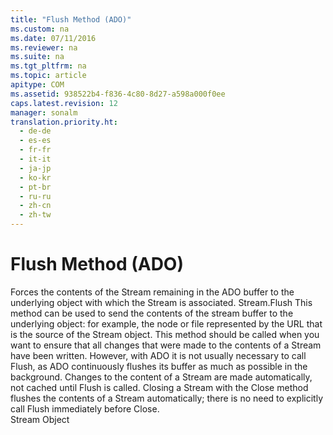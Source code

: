 ```yaml
---
title: "Flush Method (ADO)"
ms.custom: na
ms.date: 07/11/2016
ms.reviewer: na
ms.suite: na
ms.tgt_pltfrm: na
ms.topic: article
apitype: COM
ms.assetid: 938522b4-f836-4c80-8d27-a598a000f0ee
caps.latest.revision: 12
manager: sonalm
translation.priority.ht: 
  - de-de
  - es-es
  - fr-fr
  - it-it
  - ja-jp
  - ko-kr
  - pt-br
  - ru-ru
  - zh-cn
  - zh-tw
---
```

# Flush Method (ADO)
<?xml version="1.0" encoding="utf-8"?>
<developerReferenceWithSyntaxDocument xmlns="http://ddue.schemas.microsoft.com/authoring/2003/5" xmlns:xlink="http://www.w3.org/1999/xlink" xmlns:xsi="http://www.w3.org/2001/XMLSchema-instance" xsi:schemaLocation="http://ddue.schemas.microsoft.com/authoring/2003/5 http://dduestorage.blob.core.windows.net/ddueschema/developer.xsd">
  <introduction>
    <para>Forces the contents of the <legacyLink xlink:href="0514531f-009d-4519-abc3-d727014a39f1">Stream</legacyLink> remaining in the ADO buffer to the underlying object with which the <legacyBold>Stream</legacyBold> is associated.</para>
  </introduction>
  <syntaxSection>
    <legacySyntax>
<parameterReference>Stream</parameterReference><legacyBold>.Flush</legacyBold></legacySyntax>
  </syntaxSection>
  <languageReferenceRemarks>
    <content>
      <para>This method can be used to send the contents of the stream buffer to the underlying object: for example, the node or file represented by the URL that is the source of the <legacyBold>Stream</legacyBold> object. This method should be called when you want to ensure that all changes that were made to the contents of a <legacyBold>Stream</legacyBold> have been written. However, with ADO it is not usually necessary to call <legacyBold>Flush</legacyBold>, as ADO continuously flushes its buffer as much as possible in the background. Changes to the content of a <legacyBold>Stream</legacyBold> are made automatically, not cached until <legacyBold>Flush</legacyBold> is called.</para>
      <para>Closing a <legacyBold>Stream</legacyBold> with the <legacyLink xlink:href="3cdf27d1-a180-4cff-8e42-95dec5fb1b55">Close</legacyLink> method flushes the contents of a <legacyBold>Stream</legacyBold> automatically; there is no need to explicitly call <legacyBold>Flush</legacyBold> immediately before <legacyBold>Close</legacyBold>.</para>
    </content>
  </languageReferenceRemarks>
  <section>
    <title>Applies To</title>
    <content>
      <para>
        <link xlink:href="0514531f-009d-4519-abc3-d727014a39f1">Stream Object</link>
      </para>
    </content>
  </section>
  <relatedTopics />
</developerReferenceWithSyntaxDocument>